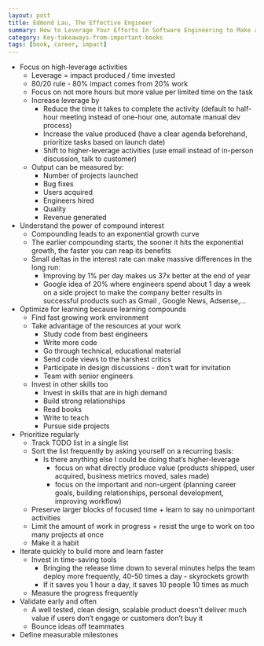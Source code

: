 ```yaml
---
layout: post
title: Edmond Lau, The Effective Engineer
summary: How to Leverage Your Efforts In Software Engineering to Make a Disproportionate and Meaningful Impact
category: Key-takeaways-from-important-books
tags: [book, career, impact]
---
```


- Focus on high-leverage activities
  - Leverage = impact produced / time invested
  - 80/20 rule - 80% impact comes from 20% work
  - Focus on not more hours but more value per limited time on the task
  - Increase leverage by
    - Reduce the time it takes to complete the activity (default to half-hour meeting instead of one-hour one, automate manual dev process)
    - Increase the value produced (have a clear agenda beforehand, prioritize tasks based on launch date)
    - Shift to higher-leverage activities (use email instead of in-person discussion, talk to customer)
  - Output can be measured by:
    - Number of projects launched
    - Bug fixes
    - Users acquired
    - Engineers hired
    - Quality
    - Revenue generated
- Understand the power of compound interest
  - Compounding leads to an exponential growth curve
  - The earlier compounding starts, the sooner it hits the exponential growth, the faster you can reap its benefits
  - Small deltas in the interest rate can make massive differences in the long run:
    - Improving by 1% per day makes us 37x better at the end of year
    - Google idea of 20% where engineers spend about 1 day a week on a side project to make the company better results in successful products such as Gmail , Google News, Adsense,…
- Optimize for learning because learning compounds
  - Find fast growing work environment
  - Take advantage of the resources at your work
    - Study code from best engineers
    - Write more code
    - Go through technical, educational material
    - Send code views to the harshest critics
    - Participate in design discussions - don’t wait for invitation
    - Team with senior engineers
  - Invest in other skills too
    - Invest in skills that are in high demand
    - Build strong relationships 
    - Read books 
    - Write to teach
    - Pursue side projects
- Prioritize regularly
  - Track TODO list in a single list
  - Sort the list frequently by asking yourself on a recurring basis:
    - Is there anything else I could be doing that’s higher-leverage
      - focus on what directly produce value (products shipped, user acquired, business metrics moved, sales made)
      - focus on the important and non-urgent (planning career goals, building relationships, personal development, improving workflow)
  - Preserve larger blocks of focused time + learn to say no unimportant activities
  - Limit the amount of work in progress + resist the urge to work on too many projects at once
  - Make it a habit
- Iterate quickly to build more and learn faster
  - Invest in time-saving tools
    - Bringing the release time down to several minutes helps the team deploy more frequently, 40-50 times a day - skyrockets growth
    - If it saves you 1 hour a day, it saves 10 people 10 times as much
  - Measure the progress frequently 
- Validate early and often
  - A well tested, clean design, scalable product doesn't deliver much value if users don’t engage or customers don’t buy it
  - Bounce ideas off teammates
- Define measurable milestones 
